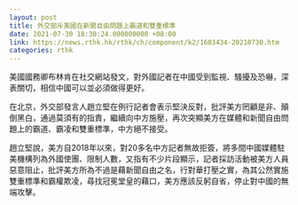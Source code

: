 ```yaml
---
layout: post
title: 外交部斥美國在新聞自由問題上霸道和雙重標準
date: 2021-07-30 18:30:24.000000000 +08:00
link: https://news.rthk.hk/rthk/ch/component/k2/1603434-20210730.htm
categories: rthk
---
```


美國國務卿布林肯在社交網站發文，對外國記者在中國受到監視、騷擾及恐嚇，深表關切，相信中國可以並必須做得更好。

在北京，外交部發言人趙立堅在例行記者會表示堅決反對，批評美方罔顧是非、顛倒黑白，通過莫須有的指責，繼續向中方施壓，再次突顯美方在媒體和新聞自由問題上的霸道、霸凌和雙重標準，中方絕不接受。

趙立堅說，美方自2018年以來，對20多名中方記者無故拒簽，將多間中國媒體駐美機構列為外國使團、限制人數，又指有不少片段顯示，記者採訪活動被美方人員惡意阻止，批評美方所為不過是藉新聞自由之名，行對華打壓之實，為其公然實施雙重標準和霸權欺凌，尋找冠冕堂皇的藉口，美方應該反躬自省，停止對中國的無端攻擊。

